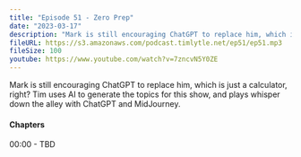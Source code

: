 ```yaml
---
title: "Episode 51 - Zero Prep"
date: "2023-03-17"
description: "Mark is still encouraging ChatGPT to replace him, which is just a calculator, right? Tim uses AI to generate the topics for this show, and plays whisper down the alley with ChatGPT and MidJourney."
fileURL: https://s3.amazonaws.com/podcast.timlytle.net/ep51/ep51.mp3
fileSize: 100
youtube: https://www.youtube.com/watch?v=7zncvN5Y0ZE
---
```


Mark is still encouraging ChatGPT to replace him, which is just a calculator, right? Tim uses AI to generate the topics for this show, and plays whisper down the alley with ChatGPT and MidJourney.

#### Chapters

00:00 - TBD  
